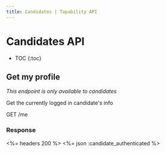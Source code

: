 ```yaml
---
title: Candidates | Tapability API
---
```


# Candidates API

* TOC
{:toc}

## Get my profile

_This endpoint is only available to candidates_

Get the currently logged in candidate's info

  GET /me

### Response

<%= headers 200 %>
<%= json :candidate_authenticated %>
